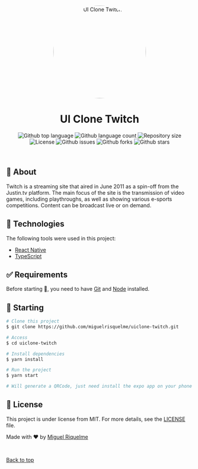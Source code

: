 <div align="center" id="top">
    <img src="./.github/app.gif" alt="UI Clone Twitch" width="250px" height="250px" style="border-radius: 50%"/>
    <br>
</div>

<h1 align="center">UI Clone Twitch</h1>

<p align="center">
  <img alt="Github top language" src="https://img.shields.io/github/languages/top/miguelrisquelme/uiclone-twitch?color=56BEB8">

  <img alt="Github language count" src="https://img.shields.io/github/languages/count/miguelrisquelme/uiclone-twitch?color=56BEB8">

  <img alt="Repository size" src="https://img.shields.io/github/repo-size/miguelrisquelme/uiclone-twitch?color=56BEB8">

  <img alt="License" src="https://img.shields.io/github/license/miguelrisquelme/uiclone-twitch?color=56BEB8">

  <img alt="Github issues" src="https://img.shields.io/github/issues/miguelrisquelme/uiclone-twitch?color=56BEB8" />

  <img alt="Github forks" src="https://img.shields.io/github/forks/miguelrisquelme/uiclone-twitch?color=56BEB8" />

  <img alt="Github stars" src="https://img.shields.io/github/stars/miguelrisquelme/uiclone-twitch?color=56BEB8" />
</p>

<br>

## :dart: About

Twitch is a streaming site that aired in June 2011 as a spin-off from the Justin.tv platform. The main focus of the site is the transmission of video games, including playthroughs, as well as showing various e-sports competitions. Content can be broadcast live or on demand.

## :rocket: Technologies

The following tools were used in this project:

- [React Native](https://reactnative.dev/)
- [TypeScript](https://www.typescriptlang.org/)

## :white_check_mark: Requirements

Before starting :checkered_flag:, you need to have [Git](https://git-scm.com) and [Node](https://nodejs.org/en/) installed.

## :checkered_flag: Starting

```bash
# Clone this project
$ git clone https://github.com/miguelrisquelme/uiclone-twitch.git

# Access
$ cd uiclone-twitch

# Install dependencies
$ yarn install

# Run the project
$ yarn start

# Will generate a QRCode, just need install the expo app on your phone and play
```

## :memo: License

This project is under license from MIT. For more details, see the [LICENSE](LICENSE.md) file.

Made with :heart: by <a href="https://github.com/miguelrisquelme" target="_blank">Miguel Riquelme</a>

&#xa0;

<a href="#top">Back to top</a>
